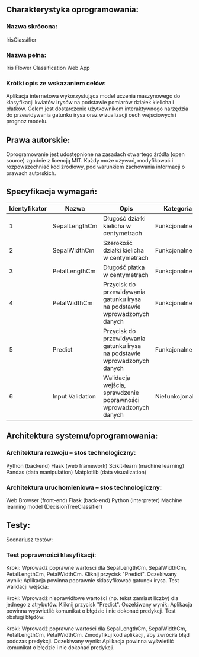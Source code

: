 ## Charakterystyka oprogramowania:
### Nazwa skrócona:  
IrisClassifier
### Nazwa pełna:
Iris Flower Classification Web App
### Krótki opis ze wskazaniem celów: 
Aplikacja internetowa wykorzystująca model uczenia maszynowego do klasyfikacji kwiatów irysów na podstawie pomiarów działek kielicha i płatków. Celem jest dostarczenie użytkownikom interaktywnego narzędzia do przewidywania gatunku irysa oraz wizualizacji cech wejściowych i prognoz modelu.
## Prawa autorskie:
Oprogramowanie jest udostępnione na zasadach otwartego źródła (open source) zgodnie z licencją MIT. Każdy może używać, modyfikować i rozpowszechniać kod źródłowy, pod warunkiem zachowania informacji o prawach autorskich.
## Specyfikacja wymagań:

| Identyfikator | Nazwa             | Opis                                                   | Kategoria      |
| ------------- | ----------------- | ------------------------------------------------------ | -------------- |
| 1             | SepalLengthCm     | Długość działki kielicha w centymetrach               | Funkcjonalne   |
| 2             | SepalWidthCm      | Szerokość działki kielicha w centymetrach             | Funkcjonalne   |
| 3             | PetalLengthCm     | Długość płatka w centymetrach                          | Funkcjonalne   |
| 4             | PetalWidthCm      | Przycisk do przewidywania gatunku irysa na podstawie wprowadzonych danych | Funkcjonalne   |
| 5             | Predict           | Przycisk do przewidywania gatunku irysa na podstawie wprowadzonych danych | Funkcjonalne   |
| 6             | Input Validation  | Walidacja wejścia, sprawdzenie poprawności wprowadzonych danych | Niefunkcjonalne |

## Architektura systemu/oprogramowania:

### Architektura rozwoju – stos technologiczny:
Python (backend)
Flask (web framework)
Scikit-learn (machine learning)
Pandas (data manipulation)
Matplotlib (data visualization)

### Architektura uruchomieniowa – stos technologiczny:
Web Browser (front-end)
Flask (back-end)
Python (interpreter)
Machine learning model (DecisionTreeClassifier)

## Testy:
Scenariusz testów:
### Test poprawności klasyfikacji:

Kroki:
Wprowadź poprawne wartości dla SepalLengthCm, SepalWidthCm, PetalLengthCm, PetalWidthCm.
Kliknij przycisk "Predict".
Oczekiwany wynik:
Aplikacja powinna poprawnie sklasyfikować gatunek irysa.
Test walidacji wejścia:

Kroki:
Wprowadź nieprawidłowe wartości (np. tekst zamiast liczby) dla jednego z atrybutów.
Kliknij przycisk "Predict".
Oczekiwany wynik:
Aplikacja powinna wyświetlić komunikat o błędzie i nie dokonać predykcji.
Test obsługi błędów:

Kroki:
Wprowadź poprawne wartości dla SepalLengthCm, SepalWidthCm, PetalLengthCm, PetalWidthCm.
Zmodyfikuj kod aplikacji, aby zwróciła błąd podczas predykcji.
Oczekiwany wynik:
Aplikacja powinna wyświetlić komunikat o błędzie i nie dokonać predykcji.
